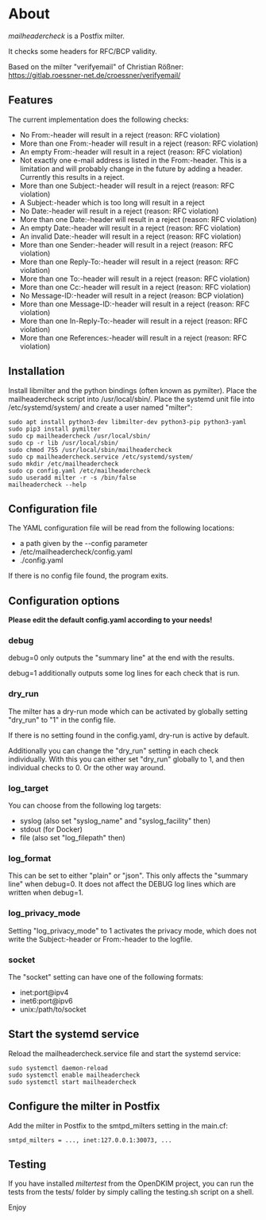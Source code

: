 # About

*mailheadercheck* is a Postfix milter.

It checks some headers for RFC/BCP validity.

Based on the milter "verifyemail" of Christian Rößner:
 https://gitlab.roessner-net.de/croessner/verifyemail/

## Features

The current implementation does the following checks:

* No From:-header will result in a reject (reason: RFC violation)
* More than one From:-header will result in a reject (reason: RFC violation)
* An empty From:-header will result in a reject (reason: RFC violation)
* Not exactly one e-mail address is listed in the From:-header. This is a
    limitation and will probably change in the future by adding a header.
    Currently this results in a reject.
* More than one Subject:-header will result in a reject (reason: RFC violation)
* A Subject:-header which is too long will result in a reject
* No Date:-header will result in a reject (reason: RFC violation)
* More than one Date:-header will result in a reject (reason: RFC violation)
* An empty Date:-header will result in a reject (reason: RFC violation)
* An invalid Date:-header will result in a reject (reason: RFC violation)
* More than one Sender:-header will result in a reject (reason: RFC violation)
* More than one Reply-To:-header will result in a reject (reason: RFC violation)
* More than one To:-header will result in a reject (reason: RFC violation)
* More than one Cc:-header will result in a reject (reason: RFC violation)
* No Message-ID:-header will result in a reject (reason: BCP violation)
* More than one Message-ID:-header will result in a reject (reason: RFC violation)
* More than one In-Reply-To:-header will result in a reject (reason: RFC violation)
* More than one References:-header will result in a reject (reason: RFC violation)

## Installation

Install libmilter and the python bindings (often known as pymilter). Place the
mailheadercheck script into /usr/local/sbin/. Place the systemd unit file into
/etc/systemd/system/ and create a user named "milter":

```
sudo apt install python3-dev libmilter-dev python3-pip python3-yaml
sudo pip3 install pymilter
sudo cp mailheadercheck /usr/local/sbin/
sudo cp -r lib /usr/local/sbin/
sudo chmod 755 /usr/local/sbin/mailheadercheck
sudo cp mailheadercheck.service /etc/systemd/system/
sudo mkdir /etc/mailheadercheck
sudo cp config.yaml /etc/mailheadercheck
sudo useradd milter -r -s /bin/false
mailheadercheck --help
```

## Configuration file

The YAML configuration file will be read from the following locations:
- a path given by the --config parameter
- /etc/mailheadercheck/config.yaml
- ./config.yaml

If there is no config file found, the program exits.

## Configuration options

**Please edit the default config.yaml according to your needs!**

### debug

debug=0 only outputs the "summary line" at the end with the results.

debug=1 additionally outputs some log lines for each check that is run.

### dry_run

The milter has a dry-run mode which can be activated by globally setting "dry_run" to "1" in the config file.

If there is no setting found in the config.yaml, dry-run is active by default.

Additionally you can change the "dry_run" setting in each check individually. With this you can either set "dry_run"
globally to 1, and then individual checks to 0. Or the other way around.

### log_target

You can choose from the following log targets:

- syslog (also set "syslog_name" and "syslog_facility" then)
- stdout (for Docker)
- file (also set "log_filepath" then)

### log_format

This can be set to either "plain" or "json". This only affects the "summary line" when debug=0. It does not
affect the DEBUG log lines which are written when debug=1.

### log_privacy_mode

Setting "log_privacy_mode" to 1 activates the privacy mode, which does not write the Subject:-header or
From:-header to the logfile.

### socket

The "socket" setting can have one of the following formats:

- inet:port@ipv4
- inet6:port@ipv6
- unix:/path/to/socket

## Start the systemd service

Reload the mailheadercheck.service file and start the systemd service:

```
sudo systemctl daemon-reload
sudo systemctl enable mailheadercheck
sudo systemctl start mailheadercheck
```

## Configure the milter in Postfix

Add the milter in Postfix to the smtpd_milters setting in the main.cf:

```
smtpd_milters = ..., inet:127.0.0.1:30073, ...
```

## Testing

If you have installed *miltertest* from the OpenDKIM project, you can run the
tests from the tests/ folder by simply calling the testing.sh script on a shell.

Enjoy
